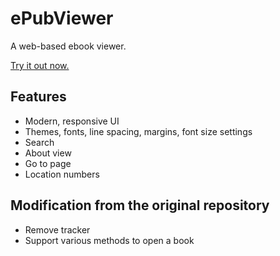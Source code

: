 # ePubViewer
A web-based ebook viewer.

[Try it out now.](https://makercyf.github.io/ePubViewer/)

## Features
- Modern, responsive UI
- Themes, fonts, line spacing, margins, font size settings
- Search
- About view
- Go to page
- Location numbers

## Modification from the original repository
- Remove tracker
- Support various methods to open a book
